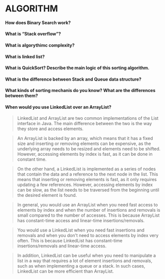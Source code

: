 # ALGORITHM

#### How does Binary Search work?
#### What is “Stack overflow”?
#### What is algorythimc complexity?
#### What is linked list?
#### What is QuickSort? Describe the main logic of this sorting algorithm.
#### What is the difference between Stack and Queue data structure?
#### What kinds of sorting mechanis do you know? What are the differences between them?

#### When would you use LinkedList over an ArrayList?

>LinkedList and ArrayList are two common implementations of the List interface in Java. The main difference between the two is the way they store and access elements.

>An ArrayList is backed by an array, which means that it has a fixed size and inserting or removing elements can be expensive, as the underlying array needs to be resized and elements need to be shifted. However, accessing elements by index is fast, as it can be done in constant time.

>On the other hand, a LinkedList is implemented as a series of nodes that contain the data and a reference to the next node in the list. This means that inserting or removing elements is fast, as it only requires updating a few references. However, accessing elements by index can be slow, as the list needs to be traversed from the beginning until the desired element is found.

>In general, you would use an ArrayList when you need fast access to elements by index and when the number of insertions and removals is small compared to the number of accesses. This is because ArrayList has constant-time access and linear-time insertions/removals.

>You would use a LinkedList when you need fast insertions and removals and when you don't need to access elements by index very often. This is because LinkedList has constant-time insertions/removals and linear-time access.

>In addition, LinkedList can be useful when you need to manipulate a list in a way that requires a lot of element insertions and removals, such as when implementing a queue or a stack. In such cases, LinkedList can be more efficient than ArrayList.